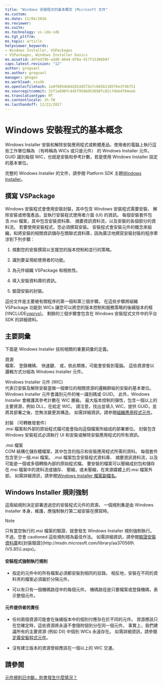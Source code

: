 ```yaml
---
title: "Windows 安裝程式的基本概念 |Microsoft 文件"
ms.custom: 
ms.date: 11/04/2016
ms.reviewer: 
ms.suite: 
ms.technology: vs-ide-sdk
ms.tgt_pltfrm: 
ms.topic: article
helpviewer_keywords:
- Windows Installer, VSPackages
- VSPackages, Windows Installer basics
ms.assetid: 497e479b-add8-4644-870a-917f15306b97
caps.latest.revision: "12"
author: gregvanl
ms.author: gregvanl
manager: ghogen
ms.workload: vssdk
ms.openlocfilehash: 1a9f895db0d202dd573e7c665b1185f6e3f4b751
ms.sourcegitcommit: 32f1a690fc445f9586d53698fc82c7debd784eeb
ms.translationtype: MT
ms.contentlocale: zh-TW
ms.lasthandoff: 12/22/2017
---
```

# <a name="windows-installer-basics"></a>Windows 安裝程式的基本概念
Windows Installer 安裝和解除安裝應用程式或軟體產品，使用者的電腦上執行這些工作單位稱為 （有時稱為 WICs 或只是元件） 的 Windows Installer 元件。 GUID 識別每個 WIC，也就是安裝和參考計數，若是使用 Windows Installer 設定的基本單位。  
  
 完整的 Windows Installer 的文件，請參閱 Platform SDK 主題[Windows Installer](http://msdn.microsoft.com/library/aa372866.aspx)。  
  
## <a name="authoring-a-vspackage"></a>撰寫 VSPackage  
 Windows 安裝程式會使用安裝封裝，其中包含 Windows 安裝程式需要安裝、 解除安裝或修復產品，並執行安裝程式使用者介面 (UI) 的資訊。 每個安裝套件包含.msi 檔案，其中包含安裝資料庫、 摘要資訊資料流，以及安裝的各個部分的資料流。 若要使用安裝程式，您必須撰寫安裝。 安裝程式會安裝元件的概念來組織，和將安裝的相關資訊儲存在關聯式資料庫，因為廣泛地撰寫安裝封裝的程序牽涉到下列步驟：  
  
1.  規劃您的安裝撰寫以支援您的版本控制和並行的策略。  
  
2.  識別要呈現給使用者的功能。  
  
3.  為元件組織 VSPackage 和相依性。  
  
4.  填入安裝資料庫的資訊。  
  
5.  驗證安裝的封裝。  
  
 這份文件是主要被有關程序的第一個和第三個步驟。 在這些步驟將組織 VSPackage 功能到 WICs 讓您可以將您的版本控制和服務策略的後續版本的框[!INCLUDE[vsprvs](../../code-quality/includes/vsprvs_md.md)]。 剩餘的三個步驟會包含在 Windows 安裝程式文件中的平台 SDK 的詳細資料。  
  
## <a name="key-terms"></a>主要詞彙  
 下面是 Windows Installer 技術相關的重要詞彙的定義。  
  
 資源  
 檔案、 登錄機碼、 快速鍵、 或，依此類推，可能會安裝到電腦。 這些資源會以邏輯方式分組為 Windows Installer 元件。  
  
 Windows Installer 元件 (WIC)  
 代表已安裝及解除安裝當做一個單位的相關資源的邏輯群組的安裝的基本單位。 Windows Installer 元件會識別元件的唯一識別碼或 GUID。 此外，Windows Installer 會維護其參考計數在 WIC 層級。 最大版本控制的彈性，包含一個以上的主要資源，例如 DLL，在給定 WIC。 請注意，找出並填入 WIC，提供 GUID，並將其部署之後，您無法變更其構造。 如需詳細資訊，請參閱[組織應用程式元件](http://msdn.microsoft.com/library/aa370561.aspx)。  
  
 封裝 （可轉散發套件）  
 .msi 檔案和外部的原始程式檔可能會指向這個檔案所組成的部署單位。 封裝包含 Windows 安裝程式必須執行 UI 和安裝或解除安裝應用程式的所有資訊。  
  
 .msi 檔案  
 COM 結構化儲存體檔案，其中包含的指示和安裝應用程式所需的資料。 每個套件包含至少一個.msi 檔案。 .msi 檔案包含安裝程式資料庫、 摘要資訊資料流，以及可能是一個或多個轉換內部的原始程式檔。 要安裝的檔案可以壓縮成封包和儲存在.msi 檔案中的資料流或儲存、 壓縮，或未壓縮，在來源媒體上的.msi 檔案外部。 如需詳細資訊，請參閱[Windows Installer 檔案副檔名](http://msdn.microsoft.com/library/aa372842\(VS.85\).aspx)。  
  
## <a name="windows-installer-rules-enforcement"></a>Windows Installer 規則強制  
 這兩組規則決定部署透過您的安裝程式元件的資源。 一個規則集是由 Windows Installer 本身，維護，應強制執行第二組安裝在撰寫時。  
  
> [!NOTE]
>  只有當您執行的.msi 檔案的驗證，就會發生 Windows Installer 規則強制執行。 不過，您會 cautioned 這些規則視為最佳作法。 如需詳細資訊，請參閱[驗證安裝資料庫](http://msdn.microsoft.com/library/aa372477\(VS.85\).aspx)和[封裝驗證](http://msdn.microsoft.com/library/aa370569\(VS.85\).aspx)。  
  
#### <a name="installer-enforced-rules"></a>安裝程式強制執行規則  
  
-   指定的元件中的所有檔案必須都安裝到相同的目錄。 相反地，安裝在不同的資料夾的檔案必須屬於分隔元件。  
  
-   可以有只有一個機碼路徑中的每個元件。 機碼路徑是只要檔案或登錄機碼，表示整個元件。  
  
#### <a name="component-provider-responsibilities"></a>元件提供者的責任  
  
-   任何兩個資源可能會在後續版本中的個別付應存在於不同的元件。 資源應該只在您確定時，這些資源將永遠不會隨附個別分在同一個元件。 事實上，我們建議所有的主要資源 (例如 Dll) 中個別 WICs 永遠存在。 如需詳細資訊，請參閱[定義安裝程式元件](http://msdn.microsoft.com/library/aa368269\(VS.85\).aspx)。  
  
-   沒有建立版本的資源曾經應該在一個以上的 WIC 交運。  
  
## <a name="see-also"></a>請參閱  
 [元件規則已中斷，則會發生什麼情況？](http://msdn.microsoft.com/library/aa372795\(VS.85\).aspx)